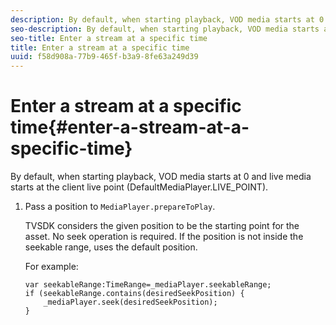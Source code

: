 ```yaml
---
description: By default, when starting playback, VOD media starts at 0 and live media starts at the client live point (DefaultMediaPlayer.LIVE_POINT).
seo-description: By default, when starting playback, VOD media starts at 0 and live media starts at the client live point (DefaultMediaPlayer.LIVE_POINT).
seo-title: Enter a stream at a specific time
title: Enter a stream at a specific time
uuid: f58d908a-77b9-465f-b3a9-8fe63a249d39
---
```


# Enter a stream at a specific time{#enter-a-stream-at-a-specific-time}

By default, when starting playback, VOD media starts at 0 and live media starts at the client live point (DefaultMediaPlayer.LIVE_POINT).

1. Pass a position to `MediaPlayer.prepareToPlay`.

   TVSDK considers the given position to be the starting point for the asset. No seek operation is required. If the position is not inside the seekable range,  uses the default position.

   For example: 

   ```
   var seekableRange:TimeRange=_mediaPlayer.seekableRange; 
   if (seekableRange.contains(desiredSeekPosition) { 
       _mediaPlayer.seek(desiredSeekPosition); 
   }
   ```

